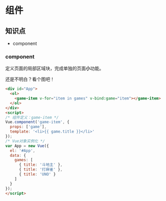 组件
======

## 知识点

* component

### component

定义页面的局部区域块，完成单独的页面**小**功能。

还是不明白？看个图吧！

~~~html
<div id="App">
  <ol>
    <game-item v-for="item in games" v-bind:game="item"></game-item>
  </ol>
</div>
<script>
/* 组件定义：game-item */
Vue.component('game-item', {
  props: ['game'],
  template: '<li>{{ game.title }}</li>'
});
/* Vue对象实例化 */
var App = new Vue({
  el: '#App',
  data: {
    games: [
      { title: '斗地主' },
      { title: '打麻雀' },
      { title: 'UNO' }
    ]
  }
});
</script>
~~~

